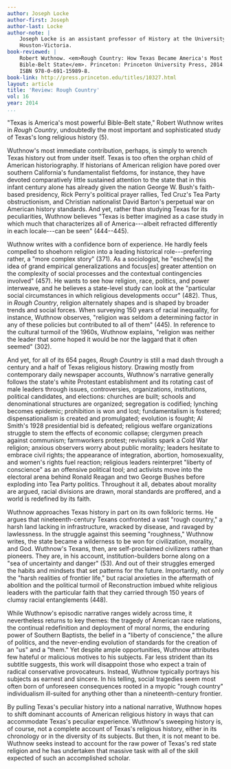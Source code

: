 ```yaml
---
author: Joseph Locke
author-first: Joseph
author-last: Locke
author-note: |
    Joseph Locke is an assistant professor of History at the University of
    Houston-Victoria.
book-reviewed: |
    Robert Wuthnow. <em>Rough Country: How Texas Became America's Most Powerful
    Bible-Belt State</em>. Princeton: Princeton University Press, 2014. 654 pp.
    ISBN 978-0-691-15989-8.
book-link: http://press.princeton.edu/titles/10327.html
layout: article
title: 'Review: Rough Country'
vol: 16
year: 2014
...
```


"Texas is America's most powerful Bible-Belt state," Robert Wuthnow
writes in *Rough Country*, undoubtedly the most important and
sophisticated study of Texas's long religious history (5).

Wuthnow's most immediate contribution, perhaps, is simply to wrench
Texas history out from under itself. Texas is too often the orphan child
of American historiography. If historians of American religion have
pored over southern California's fundamentalist fiefdoms, for instance,
they have devoted comparatively little sustained attention to the state
that in this infant century alone has already given the nation George W.
Bush's faith-based presidency, Rick Perry's political prayer rallies,
Ted Cruz's Tea Party obstructionism, and Christian nationalist David
Barton's perpetual war on American history standards. And yet, rather
than studying Texas for its peculiarities, Wuthnow believes "Texas is
better imagined as a case study in which much that characterizes all of
America---albeit refracted differently in each locale---can be seen"
(444--445).

Wuthnow writes with a confidence born of experience. He hardly feels
compelled to shoehorn religion into a leading historical
role---preferring rather, a "more complex story" (371). As a
sociologist, he "eschew[s] the idea of grand empirical generalizations
and focus[es] greater attention on the complexity of social processes
and the contextual contingencies involved" (457). He wants to see how
religion, race, politics, and power interweave, and he believes a
state-level study can look at the "particular social circumstances in
which religious developments occur" (482). Thus, in *Rough Country*,
religion alternately shapes and is shaped by broader trends and social
forces. When surveying 150 years of racial inequality, for instance,
Wuthnow observes, "religion was seldom a determining factor in any of
these policies but contributed to all of them" (445). In reference to
the cultural turmoil of the 1960s, Wuthnow explains, "religion was
neither the leader that some hoped it would be nor the laggard that it
often seemed" (302).

And yet, for all of its 654 pages, *Rough Country* is still a mad dash
through a century and a half of Texas religious history. Drawing mostly
from contemporary daily newspaper accounts, Wuthnow's narrative
generally follows the state's white Protestant establishment and its
rotating cast of male leaders through issues, controversies,
organizations, institutions, political candidates, and elections:
churches are built; schools and denominational structures are organized;
segregation is codified; lynching becomes epidemic; prohibition is won
and lost; fundamentalism is fostered; dispensationalism is created and
promulgated; evolution is fought; Al Smith's 1928 presidential bid is
defeated; religious welfare organizations struggle to stem the effects
of economic collapse; clergymen preach against communism; farmworkers
protest; revivalists spark a Cold War religion; anxious observers worry
about public morality; leaders hesitate to embrace civil rights; the
appearance of integration, abortion, homosexuality, and women's rights
fuel reaction; religious leaders reinterpret "liberty of conscience" as
an offensive political tool; and activists move into the electoral arena
behind Ronald Reagan and two George Bushes before exploding into Tea
Party politics. Throughout it all, debates about morality are argued,
racial divisions are drawn, moral standards are proffered, and a world
is redefined by its faith.

Wuthnow approaches Texas history in part on its own folkloric terms. He
argues that nineteenth-century Texans confronted a vast "rough country,"
a harsh land lacking in infrastructure, wracked by disease, and ravaged
by lawlessness. In the struggle against this seeming "roughness,"
Wuthnow writes, the state became a wilderness to be won for
civilization, morality, and God. Wuthnow's Texans, then, are
self-proclaimed civilizers rather than pioneers. They are, in his
account, institution-builders borne along on a "sea of uncertainty and
danger" (53). And out of their struggles emerged the habits and mindsets
that set patterns for the future. Importantly, not only the "harsh
realities of frontier life," but racial anxieties in the aftermath of
abolition and the political turmoil of Reconstruction imbued white
religious leaders with the particular faith that they carried through
150 years of clumsy racial entanglements (448).

While Wuthnow's episodic narrative ranges widely across time, it
nevertheless returns to key themes: the tragedy of American race
relations, the continual redefinition and deployment of moral norms, the
enduring power of Southern Baptists, the belief in a "liberty of
conscience," the allure of politics, and the never-ending evolution of
standards for the creation of an "us" and a "them." Yet despite ample
opportunities, Wuthnow attributes few hateful or malicious motives to
his subjects. Far less strident than its subtitle suggests, this work
will disappoint those who expect a train of radical conservative
provocateurs. Instead, Wuthnow typically portrays his subjects as
earnest and sincere. In his telling, social tragedies seem most often
born of unforeseen consequences rooted in a myopic "rough country"
individualism ill-suited for anything other than a nineteenth-century
frontier.

By pulling Texas's peculiar history into a national narrative, Wuthnow
hopes to shift dominant accounts of American religious history in ways
that can accommodate Texas's peculiar experience. Wuthnow's sweeping
history is, of course, not a complete account of Texas's religious
history, either in its chronology or in the diversity of its subjects.
But then, it is not meant to be. Wuthnow seeks instead to account for
the raw power of Texas's red state religion and he has undertaken that
massive task with all of the skill expected of such an accomplished
scholar.
